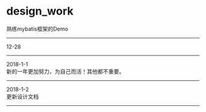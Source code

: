 # design_work
熟练mybatis框架的Demo
<hr>
12-28<br>
<hr>
2018-1-1<br>
新的一年更加努力，为自己而活！其他都不重要。
<hr>
2018-1-2<br>
更新设计文档
<hr>
